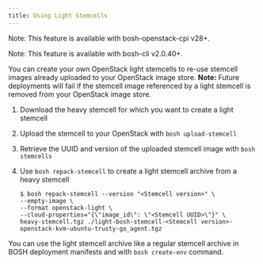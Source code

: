```yaml
---
title: Using Light Stemcells
---
```


<p class="note">Note: This feature is available with bosh-openstack-cpi v28+.</p>
<p class="note">Note: This feature is available with bosh-cli v2.0.40+.</p>

You can create your own OpenStack light stemcells to re-use stemcell images already uploaded to your OpenStack image store. **Note:** Future deployments will fail if the stemcell image referenced by a light stemcell is removed from your OpenStack image store.

1. Download the heavy stemcell for which you want to create a light stemcell
1. Upload the stemcell to your OpenStack with `bosh upload-stemcell`
1. Retrieve the UUID and version of the uploaded stemcell image with `bosh stemcells`
1. Use `bosh repack-stemcell` to create a light stemcell archive from a heavy stemcell

    ```
    $ bosh repack-stemcell --version "<Stemcell version>" \
   --empty-image \
   --format openstack-light \
   --cloud-properties="{\"image_id\": \"<Stemcell UUID>\"}" \
   heavy-stemcell.tgz ./light-bosh-stemcell-<Stemcell version>-openstack-kvm-ubuntu-trusty-go_agent.tgz
    ```

You can use the light stemcell archive like a regular stemcell archive in BOSH deployment manifests and with `bosh create-env` command.

